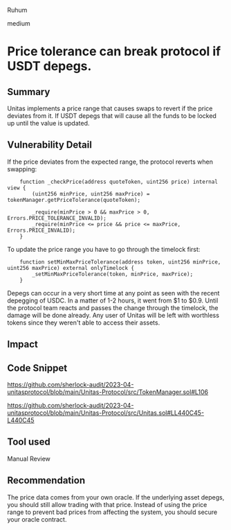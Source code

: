 Ruhum

medium

# Price tolerance can break protocol if USDT depegs.

## Summary
Unitas implements a price range that causes swaps to revert if the price deviates from it. If USDT depegs that will cause all the funds to be locked up until the value is updated.

## Vulnerability Detail
If the price deviates from the expected range, the protocol reverts when swapping:

```sol
    function _checkPrice(address quoteToken, uint256 price) internal view {
        (uint256 minPrice, uint256 maxPrice) = tokenManager.getPriceTolerance(quoteToken);

        _require(minPrice > 0 && maxPrice > 0, Errors.PRICE_TOLERANCE_INVALID);
        _require(minPrice <= price && price <= maxPrice, Errors.PRICE_INVALID);
    }
```

To update the price range you have to go through the timelock first:
```sol
    function setMinMaxPriceTolerance(address token, uint256 minPrice, uint256 maxPrice) external onlyTimelock {
        _setMinMaxPriceTolerance(token, minPrice, maxPrice);
    }
```

Depegs can occur in a very short time at any point as seen with the recent depegging of USDC. In a matter of 1-2 hours, it went from $1 to $0.9.
Until the protocol team reacts and passes the change through the timelock, the damage will be done already. Any user of Unitas will be left with worthless tokens since they weren't able to access their assets.

## Impact

## Code Snippet
https://github.com/sherlock-audit/2023-04-unitasprotocol/blob/main/Unitas-Protocol/src/TokenManager.sol#L106

https://github.com/sherlock-audit/2023-04-unitasprotocol/blob/main/Unitas-Protocol/src/Unitas.sol#LL440C45-L440C45
## Tool used

Manual Review

## Recommendation
The price data comes from your own oracle. If the underlying asset depegs, you should still allow trading with that price. Instead of using the price range to prevent bad prices from affecting the system, you should secure your oracle contract.